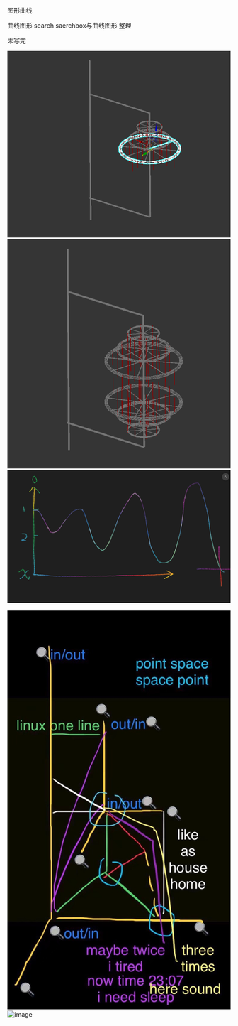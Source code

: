 图形曲线

曲线图形
search saerchbox与曲线图形
整理

未写完

![image](https://github.com/qizhoward/DailyNotebook/blob/master/7891.PNG)
![image](https://github.com/qizhoward/DailyNotebook/blob/master/7892.PNG)
![image](https://github.com/qizhoward/DailyNotebook/blob/master/7893.PNG)

![image](https://github.com/qizhoward/people/blob/master/phone/QQzone/2018_12_07_23_39_IMG_1403.JPG)
![image](https://github.com/qizhoward/people/blob/master/phone/QQzone/)
